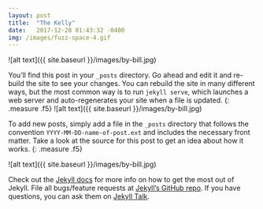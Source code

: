 ```yaml
---
layout: post
title:  "The Kelly"
date:   2017-12-28 01:43:32 -0400
img: /images/fuzz-space-4.gif
---
```

![alt text]({{ site.baseurl }}/images/by-bill.jpg)

You’ll find this post in your `_posts` directory. Go ahead and edit it and re-build the site to see your changes. You can rebuild the site in many different ways, but the most common way is to run `jekyll serve`, which launches a web server and auto-regenerates your site when a file is updated.
{: .measure .f5}
![alt text]({{ site.baseurl }}/images/by-bill.jpg)

To add new posts, simply add a file in the `_posts` directory that follows the convention `YYYY-MM-DD-name-of-post.ext` and includes the necessary front matter. Take a look at the source for this post to get an idea about how it works.
{: .measure .f5}

![alt text]({{ site.baseurl }}/images/by-bill.jpg)



Check out the [Jekyll docs][jekyll-docs] for more info on how to get the most out of Jekyll. File all bugs/feature requests at [Jekyll’s GitHub repo][jekyll-gh]. If you have questions, you can ask them on [Jekyll Talk][jekyll-talk].

[jekyll-docs]: http://jekyllrb.com/docs/home
[jekyll-gh]:   https://github.com/jekyll/jekyll
[jekyll-talk]: https://talk.jekyllrb.com/
